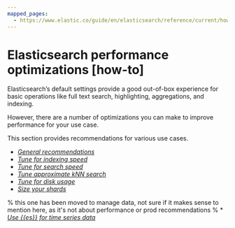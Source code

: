 ```yaml
---
mapped_pages:
  - https://www.elastic.co/guide/en/elasticsearch/reference/current/how-to.html
---
```


# Elasticsearch performance optimizations [how-to]

Elasticsearch’s default settings provide a good out-of-box experience for basic operations like full text search, highlighting, aggregations, and indexing.

However, there are a number of optimizations you can make to improve performance for your use case.

This section provides recommendations for various use cases.

* [*General recommendations*](general-recommendations.md)
* [*Tune for indexing speed*](optimize-performance/indexing-speed.md)
* [*Tune for search speed*](optimize-performance/search-speed.md)
* [*Tune approximate kNN search*](optimize-performance/approximate-knn-search.md)
* [*Tune for disk usage*](optimize-performance/disk-usage.md)
* [*Size your shards*](optimize-performance/size-shards.md)

% this one has been moved to manage data, not sure if it makes sense to mention here, as it's not about performance or prod recommendations
% * [*Use {{es}} for time series data*](../../manage-data/use-case-use-elasticsearch-to-manage-time-series-data.md)


